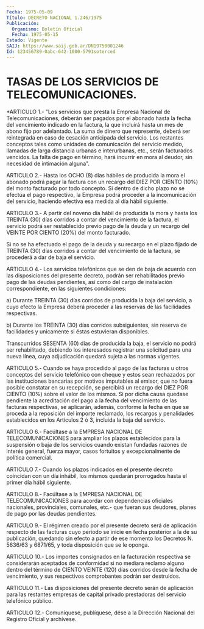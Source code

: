 ```yaml
---
Fecha: 1975-05-09
Título: DECRETO NACIONAL 1.246/1975
Publicación:
  Organismo: Boletín Oficial
  Fecha: 1975-05-15
Estado: Vigente
SAIJ: https://www.saij.gob.ar/DN19750001246
Id: 123456789-0abc-642-1000-5791soterced
---
```

# TASAS DE LOS SERVICIOS DE TELECOMUNICACIONES.

<a id="1"></a>
*ARTICULO 1.- "Los servicios que presta la Empresa Nacional de Telecomunicaciones,  deberán  ser  pagados  por el abonado hasta la fecha  del  vencimiento  indicado en la factura,  la  que  incluirá hasta un mes de abono fijo  por  adelantado.  La suma de dinero que represente,  deberá ser reintegrada en caso de cesación  anticipada del servicio.  Los  restantes  conceptos  tales  como  unidades  de comunicación  del  servicio  medido,  llamadas  de  larga distancia urbanas e interurbanas, etc., serán facturados vencidos.  La  falta de  pago en término, hará incurrir en mora al deudor, sin necesidad de intimación alguna".

<a id="2"></a>
ARTICULO  2.-  Hasta los OCHO (8) días hábiles de producida la mora el abonado podrá  pagar la factura con un recargo del DIEZ POR CIENTO (10%) del monto facturado  por  todo  concepto. Si dentro de dicho  plazo  no se efectúa el pago respectivo,  la  Empresa  podrá proceder a la incomunicación  del  servicio,  haciendo efectiva esa medida al día hábil siguiente.

<a id="3"></a>
ARTICULO 3.- A partir del noveno día hábil de producida la mora y hasta  los TREINTA (30) días corridos a contar del vencimiento de la factura,  el  servicio  podrá ser restablecido previo pago de la deuda  y  un  recargo  del  VEINTE   POR  CIENTO  (20%)  del  monto facturado.

Si no se ha efectuado el pago de la deuda  y su recargo en el plazo fijado de TREINTA (30) días corridos a contar  del  vencimiento  de la factura, se procederá a dar de baja el servicio.

<a id="4"></a>
ARTICULO  4.-  Los servicios telefónicos que se den de baja de acuerdo con las disposiciones  del  presente  decreto,  podrán  ser rehabilitados  previo  pago  de las deudas pendientes, así como del cargo de instalación correspondiente, en las siguientes condiciones:

a) Durante TREINTA (30) días corridos  de  producida  la  baja  del servicio,  a  cuyo efecto la Empresa deberá proceder a las reservas de las facilidades respectivas.

b)  Durante los  TREINTA  (30)  días  corridos  subsiguientes,  sin reserva de facilidades y unicamente si éstas estuvieran disponibles.

Transcurridos  SESENTA  (60) días de producida la baja, el servicio no podrá ser rehabilitado,  debiendo  los interesados registrar una solicitud para una nueva línea, cuya adjudicación  quedará sujeta a las normas vigentes.

<a id="5"></a>
ARTICULO 5.- Cuando se haya procedido al pago de las facturas u otros  conceptos  del  servicio  telefónico con cheque y estos sean rechazados por las instituciones bancarias  por  motivos imputables al  emisor,  que  no  fuera  posible constatar en su recepción,  se percibirá un recargo del DIEZ  POR  CIENTO  (10%) sobre el valor de los  mismos. Si por dicha causa quedase pendiente  la  acreditación del pago  a  la  fecha del vencimiento de las facturas respectivas, se aplicarán, además,  conforme  la  fecha  en  que se proceda a la reposición  del  importe  reclamado,  los  recargos  y  penalidades establecidos  en  los  Artículos  2  ó  3,  incluida  la  baja  del servicio.

<a id="6"></a>
ARTICULO 6.- Facúltase a la EMPRESA NACIONAL DE TELECOMUNICACIONES  para  ampliar  los  plazos establecidos para la suspensión o baja de los servicios cuando  existan fundadas razones de interés general, fuerza mayor, casos fortuitos y excepcionalmente de política comercial.

<a id="7"></a>
ARTICULO 7.- Cuando los plazos indicados en el presente decreto coincidan  con  un  día  inhábil,  los  mismos quedarán prorrogados hasta el primer día hábil siguiente.

<a id="8"></a>
ARTICULO 8.- Facúltase a la EMPRESA NACIONAL DE TELECOMUNICACIONES    para   acordar  con  dependencias  oficiales nacionales,  provinciales,  comunales,    etc.-    que  fueran  sus deudores, planes de pago por las deudas pendientes.

<a id="9"></a>
ARTICULO 9.- El régimen creado por el presente decreto será de aplicación  respecto  de  las  facturas  cuyo  período se inicie en fecha  posterior  a  la de su publicación, quedando  sin  efecto  a partir de ese momento  los  Decretos  N.  5636/63 y 6871/65, y toda disposición que se le oponga.

<a id="10"></a>
ARTICULO  10.-  Los  importes  consignados  en  la facturación respectiva se considerarán aceptados de conformidad si  no  mediara reclamo  alguno  dentro  del  término  de  CIENTO VEINTE (120) días corridos  desde  la  fecha  de  vencimiento,  y  sus    respectivos comprobantes podrán ser destruidos.

<a id="11"></a>
ARTICULO  11.- Las disposiciones del presente decreto serán de aplicación  para    las   restantes  empresas  de  capital  privado prestadoras del servicio telefónico público.

<a id="12"></a>
ARTICULO  12.-  Comuníquese,  publíquese,  dése a la Dirección Nacional del Registro Oficial y archívese.